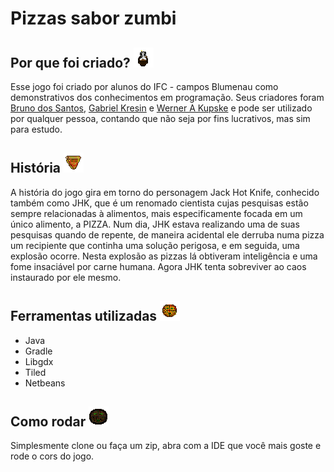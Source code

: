 # Pizzas sabor zumbi

## Por que foi criado? ![jogador](https://github.com/BrunoDosSantos17/Pizzas-Sabor-Zumbi/blob/master/core/assets/PersonagemAtirando.png)

  Esse jogo foi criado por alunos do IFC - campos Blumenau como demonstrativos dos conhecimentos em programação. Seus criadores foram [Bruno dos Santos](https://github.com/BrunoDosSantos17), [Gabriel Kresin](https://github.com/Kresin) e [Werner A Kupske](https://github.com/WernerKupske47) e pode ser utilizado por qualquer pessoa, contando que não seja por fins lucrativos, mas sim para estudo.
  
  ## História ![Pizza Norma](https://github.com/BrunoDosSantos17/Pizzas-Sabor-Zumbi/blob/master/core/assets/Pizza-Normal.png) 

  A história do jogo gira em torno do personagem Jack Hot Knife, conhecido também como JHK, que é um renomado cientista cujas pesquisas estão sempre relacionadas à alimentos, mais especificamente focada em um único alimento, a PIZZA. Num dia, JHK estava realizando uma de suas pesquisas quando de repente, de maneira acidental ele derruba numa pizza um recipiente que continha uma solução perigosa, e em seguida, uma explosão ocorre. Nesta explosão as pizzas lá obtiveram inteligência e uma fome insaciável por carne humana. Agora JHK tenta sobreviver ao caos instaurado por ele mesmo.
  
  ## Ferramentas utilizadas ![Pizza Gorda](https://github.com/BrunoDosSantos17/Pizzas-Sabor-Zumbi/blob/master/core/assets/PizzaGordaExplodindo-1.png) 

- Java
- Gradle
- Libgdx
- Tiled 
- Netbeans

## Como rodar ![Pizza tank](https://github.com/BrunoDosSantos17/Pizzas-Sabor-Zumbi/blob/master/core/assets/Tank.png)
  
  Simplesmente clone ou faça um zip, abra com a IDE que você mais goste e rode o cors do jogo.
  
 
